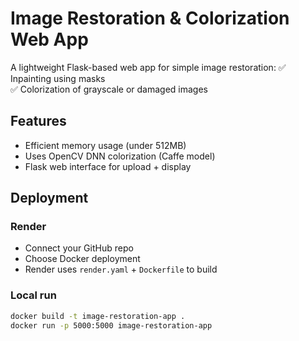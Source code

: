 # Image Restoration & Colorization Web App

A lightweight Flask-based web app for simple image restoration:
✅ Inpainting using masks  
✅ Colorization of grayscale or damaged images  

## Features
- Efficient memory usage (under 512MB)
- Uses OpenCV DNN colorization (Caffe model)
- Flask web interface for upload + display

## Deployment
### Render
- Connect your GitHub repo
- Choose Docker deployment
- Render uses `render.yaml` + `Dockerfile` to build

### Local run
```bash
docker build -t image-restoration-app .
docker run -p 5000:5000 image-restoration-app
